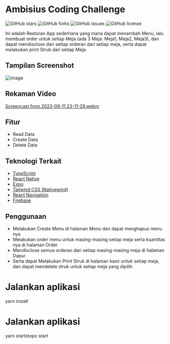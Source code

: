 # Ambisius Coding Challenge

![GitHub stars](https://img.shields.io/github/stars/herbayulet/Ambisius-Coding-Challenger)
![GitHub forks](https://img.shields.io/github/forks/herbayulet/Ambisius-Coding-Challenger)
![GitHub issues](https://img.shields.io/github/issues/herbayulet/Ambisius-Coding-Challenger)
![GitHub license](https://img.shields.io/github/license/herbayulet/Ambisius-Coding-Challenger)

Ini adalah Restoran App sederhana yang mana dapat menambah Menu, lalu membuat order untuk setiap Meja (ada 3 Meja: Meja1, Meja2, Meja3), dan dapat mendisclose dari setiap orderan dari setiap meja, serta dapat melakukan print Struk dari setiap Meja.

## Tampilan Screenshot
![image](https://github.com/herbayulet/Todo-App-Firebase/assets/61405169/f7b2d401-d8ec-4877-bbdf-8717ad2733f7)

## Rekaman Video
[Screencast from 2023-09-11 23-11-29.webm](https://github.com/herbayulet/Todo-App-Firebase/assets/61405169/2838ee9d-1a4b-443e-801b-4d459e6ed305)


## Fitur

- Read Data
- Create Data
- Delete Data

## Teknologi Terkait

- [TypeScript](https://www.typescriptlang.org/)
- [React Native](https://reactnative.dev/)
- [Expo](https://expo.dev/)
- [Tailwind CSS (Nativewind)](https://github.com/nativewind)
- [React Navigation](https://reactnavigation.org/)
- [Firebase](https://firebase.google.com/)

## Penggunaan

- Melakukan Create Menu di halaman Menu dan dapat menghapus menu nya
- Melakukan order menu untuk masing-masing setiap meja serta kuantitas nya di halaman Order
- Mendisclose semua orderan dari setiap masing-masing meja di halaman Dapur
- Serta dapat Melakukan Print Struk di halaman kasir untuk setiap meja, dan dapat mendelete struk untuk setiap meja yang dipilih


# Jalankan aplikasi
yarn install

# Jalankan aplikasi
yarn start/expo start
